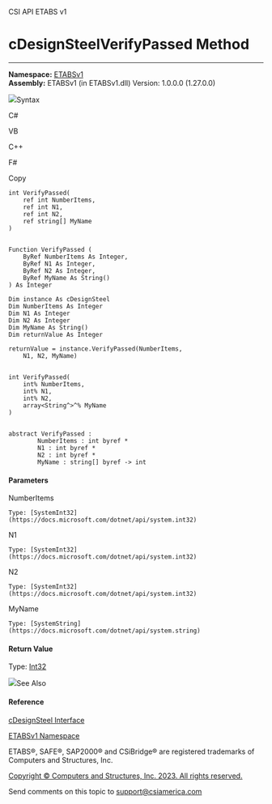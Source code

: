 ﻿

CSI API ETABS v1

# cDesignSteelVerifyPassed Method  
  
---  
  
**Namespace:** [ETABSv1](2780f1b8-2033-5289-2298-1cdb2a7508d9.htm)  
**Assembly:** ETABSv1 (in ETABSv1.dll) Version: 1.0.0.0 (1.27.0.0)

![](../icons/SectionExpanded.png)Syntax

C#

VB

C++

F#

Copy

    
    
    int VerifyPassed(
    	ref int NumberItems,
    	ref int N1,
    	ref int N2,
    	ref string[] MyName
    )
    
    
    Function VerifyPassed ( 
    	ByRef NumberItems As Integer,
    	ByRef N1 As Integer,
    	ByRef N2 As Integer,
    	ByRef MyName As String()
    ) As Integer
    
    Dim instance As cDesignSteel
    Dim NumberItems As Integer
    Dim N1 As Integer
    Dim N2 As Integer
    Dim MyName As String()
    Dim returnValue As Integer
    
    returnValue = instance.VerifyPassed(NumberItems, 
    	N1, N2, MyName)
    
    
    int VerifyPassed(
    	int% NumberItems, 
    	int% N1, 
    	int% N2, 
    	array<String^>^% MyName
    )
    
    
    abstract VerifyPassed : 
            NumberItems : int byref * 
            N1 : int byref * 
            N2 : int byref * 
            MyName : string[] byref -> int 
    

#### Parameters

NumberItems

    Type: [SystemInt32](https://docs.microsoft.com/dotnet/api/system.int32)  

N1

    Type: [SystemInt32](https://docs.microsoft.com/dotnet/api/system.int32)  

N2

    Type: [SystemInt32](https://docs.microsoft.com/dotnet/api/system.int32)  

MyName

    Type: [SystemString](https://docs.microsoft.com/dotnet/api/system.string)  

#### Return Value

Type: [Int32](https://docs.microsoft.com/dotnet/api/system.int32)

![](../icons/SectionExpanded.png)See Also

#### Reference

[cDesignSteel Interface](b1c226bd-117b-fef1-3ecf-9501e542b220.htm)

[ETABSv1 Namespace](2780f1b8-2033-5289-2298-1cdb2a7508d9.htm)

ETABS®, SAFE®, SAP2000® and CSiBridge® are registered trademarks of Computers
and Structures, Inc.  

[Copyright © Computers and Structures, Inc. 2023. All rights
reserved.](http://www.csiamerica.com)

Send comments on this topic to
[support@csiamerica.com](mailto:support%40csiamerica.com?Subject=CSI%20API%20ETABS%20v1)

